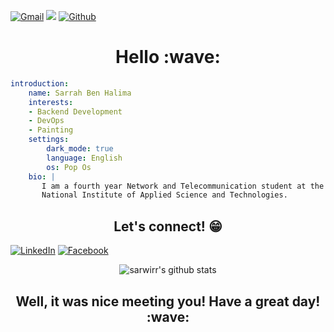 [![Gmail](https://img.shields.io/badge/-sarrah.ben.halima-c14438?style=flat&logo=Gmail&logoColor=white)](mailto:sarrah.benhalima@insat.ucar.tn) [![](https://visitcount.itsvg.in/api?id=sarwirr&icon=5&color=1)](https://visitcount.itsvg.in) [![Github](https://img.shields.io/github/followers/sarwirr?label=Follow&style=social)](https://github.com/sarwirr) 

<h1 align="center">
    <b>Hello :wave:</b>
</h1>

``` yaml
introduction:
    name: Sarrah Ben Halima
    interests:
    - Backend Development
    - DevOps
    - Painting
    settings:
        dark_mode: true
        language: English
        os: Pop Os
    bio: |
       I am a fourth year Network and Telecommunication student at the
       National Institute of Applied Science and Technologies.     
```

<h2 align="center">
    <b>Let's connect! 😁</b>
</h2>

[![LinkedIn](https://img.shields.io/badge/LinkedIn-%230077B5.svg?logo=linkedin&logoColor=white)](https://www.linkedin.com/in/sarrah-ben-halima-94509b228/) 
[![Facebook](https://img.shields.io/badge/Facebook-%231877F2.svg?logo=Facebook&logoColor=white)](https://www.facebook.com/sarwirr/)


<p align="center">
    <img src="https://github-readme-stats.vercel.app/api?username=sarwirr&show_icons=true&theme=graywhite" alt="sarwirr's github stats">
</p>

<h2 align="center">
    <b>Well, it was nice meeting you! Have a great day! :wave:	
</h2>
